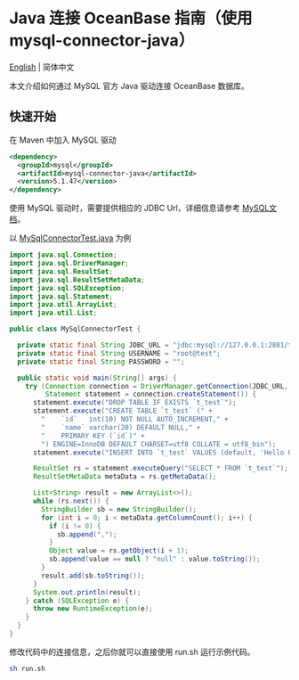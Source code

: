 # Java 连接 OceanBase 指南（使用 mysql-connector-java）

[English](README.md) | 简体中文

本文介绍如何通过 MySQL 官方 Java 驱动连接 OceanBase 数据库。

## 快速开始

在 Maven 中加入 MySQL 驱动

```xml
<dependency>
  <groupId>mysql</groupId>
  <artifactId>mysql-connector-java</artifactId>
  <version>5.1.47</version>
</dependency>
```

使用 MySQL 驱动时，需要提供相应的 JDBC Url，详细信息请参考 [MySQL文档](https://dev.mysql.com/doc/connector-j/8.0/en/connector-j-reference-jdbc-url-format.html)。

以 [MySqlConnectorTest.java](src/main/java/com/oceanbase/samples/MySqlConnectorTest.java) 为例

```java
import java.sql.Connection;
import java.sql.DriverManager;
import java.sql.ResultSet;
import java.sql.ResultSetMetaData;
import java.sql.SQLException;
import java.sql.Statement;
import java.util.ArrayList;
import java.util.List;

public class MySqlConnectorTest {

  private static final String JDBC_URL = "jdbc:mysql://127.0.0.1:2881/test";
  private static final String USERNAME = "root@test";
  private static final String PASSWORD = "";

  public static void main(String[] args) {
    try (Connection connection = DriverManager.getConnection(JDBC_URL, USERNAME, PASSWORD);
         Statement statement = connection.createStatement()) {
      statement.execute("DROP TABLE IF EXISTS `t_test`");
      statement.execute("CREATE TABLE `t_test` (" +
        "    `id`   int(10) NOT NULL AUTO_INCREMENT," +
        "    `name` varchar(20) DEFAULT NULL," +
        "    PRIMARY KEY (`id`)" +
        ") ENGINE=InnoDB DEFAULT CHARSET=utf8 COLLATE = utf8_bin");
      statement.execute("INSERT INTO `t_test` VALUES (default, 'Hello OceanBase')");

      ResultSet rs = statement.executeQuery("SELECT * FROM `t_test`");
      ResultSetMetaData metaData = rs.getMetaData();

      List<String> result = new ArrayList<>();
      while (rs.next()) {
        StringBuilder sb = new StringBuilder();
        for (int i = 0; i < metaData.getColumnCount(); i++) {
          if (i != 0) {
            sb.append(",");
          }
          Object value = rs.getObject(i + 1);
          sb.append(value == null ? "null" : value.toString());
        }
        result.add(sb.toString());
      }
      System.out.println(result);
    } catch (SQLException e) {
      throw new RuntimeException(e);
    }
  }
}
```

修改代码中的连接信息，之后你就可以直接使用 run.sh 运行示例代码。

```bash
sh run.sh
```
